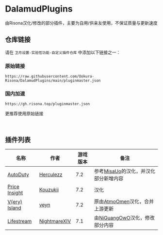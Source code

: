 # DalamudPlugins
由Risona汉化/修改的部分插件，主要为自用/供亲友使用，不保证质量与更新速度

## 仓库链接
请在 ```卫月设置-实验性功能-自定义插件仓库``` 中添加以下链接之一：

### 原始链接
```
https://raw.githubusercontent.com/Ookura-Risona/DalamudPlugins/main/pluginmaster.json
```
### 国内加速
```
https://gh.risona.top/pluginmaster.json
```
更推荐使用原始链接

<br>

## 插件列表

| 名称      | 作者      | 游戏版本 | 备注 |
|----------|----------|----------|----------|
| [AutoDuty](https://github.com/Ookura-Risona/AutoDuty) | [Herculezz](https://github.com/Herculezz55) | 7.2 | 参考[MisaUo](https://github.com/MisaUo)的汉化，并汉化部分新增内容 |
| [Price Insight](https://github.com/Ookura-Risona/ffxiv-priceinsight) | [Kouzukii](https://github.com/Kouzukii) | 7.2 | 汉化 |
| [V(ery) Island](https://github.com/Ookura-Risona/ffxiv_visland-cn) | [veyn](https://github.com/awgil) | 7.2 | 原由[AtmoOmen](https://github.com/AtmoOmen)汉化，合并上游更新 |
| [Lifestream](https://github.com/Ookura-Risona/Lifestream) | [NightmareXIV](https://github.com/NightmareXIV) | 7.1 | 由[NiGuangOwO](https://github.com/NiGuangOwO)汉化，修改部分内容 |
